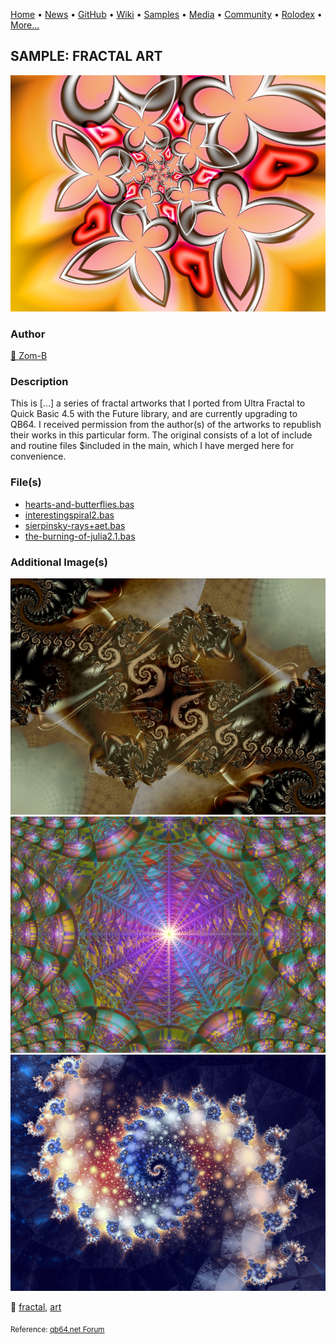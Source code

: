 [Home](https://qb64.com) • [News](../../news.md) • [GitHub](../../github.md) • [Wiki](../../wiki.md) • [Samples](../../samples.md) • [Media](../../media.md) • [Community](../../community.md) • [Rolodex](../../rolodex.md) • [More...](../../more.md)

## SAMPLE: FRACTAL ART

![hearts-and-butterflies.png](img/hearts-and-butterflies.png)

### Author

[🐝 Zom-B](../zom-b.md) 

### Description

This is [...] a series of fractal artworks that I ported from Ultra Fractal to Quick Basic 4.5 with the Future library, and are currently upgrading to QB64. I received permission from the author(s) of the artworks to republish their works in this particular form. The original consists of a lot of include and routine files $included in the main, which I have merged here for convenience.

### File(s)

* [hearts-and-butterflies.bas](src/hearts-and-butterflies.bas)
* [interestingspiral2.bas](src/interestingspiral2.bas)
* [sierpinsky-rays+aet.bas](src/sierpinsky-rays+aet.bas)
* [the-burning-of-julia2.1.bas](src/the-burning-of-julia2.1.bas)

### Additional Image(s)

![interestingspiral2.png](img/interestingspiral2.png)
![sierpinsky-rays+aet.png](img/sierpinsky-rays+aet.png)
![the-burning-of-julia2.1.png](img/the-burning-of-julia2.1.png)

🔗 [fractal](../fractal.md), [art](../art.md)


<sub>Reference: [qb64.net Forum](https://qb64forum.alephc.xyz/index.php?topic=173.0) </sub>
